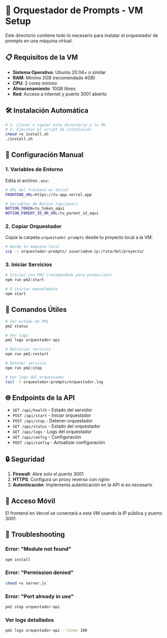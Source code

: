 # 🚀 Orquestador de Prompts - VM Setup

Este directorio contiene todo lo necesario para instalar el orquestador de prompts en una máquina virtual.

## 📋 Requisitos de la VM

- **Sistema Operativo**: Ubuntu 20.04+ o similar
- **RAM**: Mínimo 2GB (recomendado 4GB)
- **CPU**: 2 cores mínimo
- **Almacenamiento**: 10GB libres
- **Red**: Acceso a internet y puerto 3001 abierto

## 🛠️ Instalación Automática

```bash
# 1. Clonar o copiar este directorio a la VM
# 2. Ejecutar el script de instalación
chmod +x install.sh
./install.sh
```

## 📝 Configuración Manual

### 1. Variables de Entorno

Edita el archivo `.env`:

```bash
# URL del frontend en Vercel
FRONTEND_URL=https://tu-app.vercel.app

# Variables de Notion (opcional)
NOTION_TOKEN=tu_token_aqui
NOTION_PARENT_ID_OR_URL=tu_parent_id_aqui
```

### 2. Copiar Orquestador

Copia la carpeta `orquestador-prompts` desde tu proyecto local a la VM:

```bash
# Desde tu máquina local
scp -r orquestador-prompts/ usuario@vm-ip:/ruta/del/proyecto/
```

### 3. Iniciar Servicios

```bash
# Iniciar con PM2 (recomendado para producción)
npm run pm2:start

# O iniciar manualmente
npm start
```

## 🔧 Comandos Útiles

```bash
# Ver estado de PM2
pm2 status

# Ver logs
pm2 logs orquestador-api

# Reiniciar servicio
npm run pm2:restart

# Detener servicio
npm run pm2:stop

# Ver logs del orquestador
tail -f orquestador-prompts/orquestador.log
```

## 🌐 Endpoints de la API

- `GET /api/health` - Estado del servidor
- `POST /api/start` - Iniciar orquestador
- `POST /api/stop` - Detener orquestador
- `GET /api/status` - Estado del orquestador
- `GET /api/logs` - Logs del orquestador
- `GET /api/config` - Configuración
- `POST /api/config` - Actualizar configuración

## 🔒 Seguridad

1. **Firewall**: Abre solo el puerto 3001
2. **HTTPS**: Configura un proxy reverso con nginx
3. **Autenticación**: Implementa autenticación en la API si es necesario

## 📱 Acceso Móvil

El frontend en Vercel se conectará a esta VM usando la IP pública y puerto 3001.

## 🐛 Troubleshooting

### Error: "Module not found"
```bash
npm install
```

### Error: "Permission denied"
```bash
chmod +x server.js
```

### Error: "Port already in use"
```bash
pm2 stop orquestador-api
```

### Ver logs detallados
```bash
pm2 logs orquestador-api --lines 100
```





